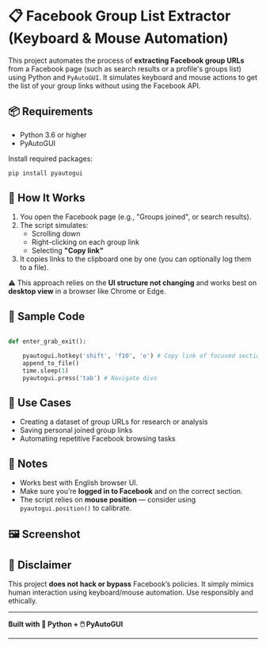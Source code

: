 # 📋 Facebook Group List Extractor (Keyboard & Mouse Automation)

This project automates the process of **extracting Facebook group URLs** from a Facebook page (such as search results or a profile's groups list) using Python and `PyAutoGUI`. It simulates keyboard and mouse actions to get the list of your group links without using the Facebook API.

## 📦 Requirements

- Python 3.6 or higher
- PyAutoGUI

Install required packages:

```bash
pip install pyautogui
```

## 🚀 How It Works

1. You open the Facebook page (e.g., "Groups joined", or search results).
2. The script simulates:
   - Scrolling down
   - Right-clicking on each group link
   - Selecting **"Copy link"**
3. It copies links to the clipboard one by one (you can optionally log them to a file).

⚠️ This approach relies on the **UI structure not changing** and works best on **desktop view** in a browser like Chrome or Edge.

## 🧪 Sample Code

```python

def enter_grab_exit():

    pyautogui.hotkey('shift', 'f10', 'o') # Copy link of focused section 
    append_to_file()
    time.sleep(1)
    pyautogui.press('tab') # Navigate divs

```

## 🧠 Use Cases

- Creating a dataset of group URLs for research or analysis
- Saving personal joined group links
- Automating repetitive Facebook browsing tasks

## 📝 Notes

- Works best with English browser UI.
- Make sure you’re **logged in to Facebook** and on the correct section.
- The script relies on **mouse position** — consider using `pyautogui.position()` to calibrate.

## 🖼️ Screenshot

## 🔐 Disclaimer

This project **does not hack or bypass** Facebook’s policies. It simply mimics human interaction using keyboard/mouse automation. Use responsibly and ethically.

 
---

**Built with 🐍 Python + 🖱️ PyAutoGUI**
 

---
 

